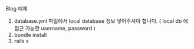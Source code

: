 Blog 예제

1. database.yml 파일에서 local database 정보 넣어주셔야 합니다. ( local db 에 접근 가능한 username, password )
2. bundle install
3. rails s
